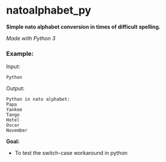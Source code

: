 # natoalphabet_py

**Simple nato alphabet conversion in times of difficult spelling.**

*Made with Python 3*

### Example: ###
Input:
```
Python
```
Output:
```
Python in nato alphabet:
Papa
Yankee
Tango
Hotel
Oscar
November
```
**Goal:**

- To test the switch-case workaround in python
